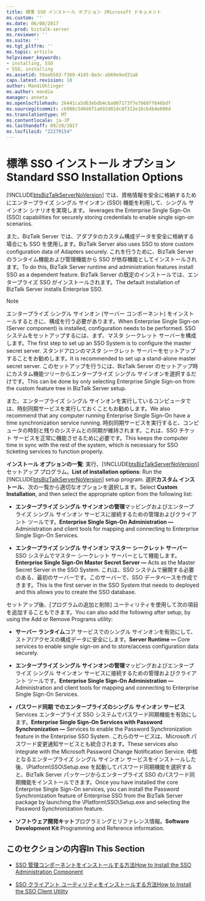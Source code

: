 ```yaml
---
title: 標準 SSO インストール オプション |Microsoft ドキュメント
ms.custom: ''
ms.date: 06/08/2017
ms.prod: biztalk-server
ms.reviewer: ''
ms.suite: ''
ms.tgt_pltfrm: ''
ms.topic: article
helpviewer_keywords:
- installing, SSO
- SSO, installing
ms.assetid: 59aeb503-f369-4145-8a3c-ab60e9ed31a8
caps.latest.revision: 18
author: MandiOhlinger
ms.author: mandia
manager: anneta
ms.openlocfilehash: 26441ca5d63ebdb4cba807173f7e7068ff846bdf
ms.sourcegitcommit: cb908c540d8f1a692d01dc8f313e16cb4b4e696d
ms.translationtype: MT
ms.contentlocale: ja-JP
ms.lasthandoff: 09/20/2017
ms.locfileid: "22279154"
---
```

# <a name="standard-sso-installation-options"></a><span data-ttu-id="7f013-102">標準 SSO インストール オプション</span><span class="sxs-lookup"><span data-stu-id="7f013-102">Standard SSO Installation Options</span></span>
[!INCLUDE[btsBizTalkServerNoVersion](../includes/btsbiztalkservernoversion-md.md)]<span data-ttu-id="7f013-103"> では、資格情報を安全に格納するためにエンタープライズ シングル サインオン (SSO) 機能を利用して、シングル サインオン シナリオを実現します。</span><span class="sxs-lookup"><span data-stu-id="7f013-103"> leverages the Enterprise Single Sign-On (SSO) capabilities for securely storing credentials to enable single sign-on scenarios.</span></span>  
  
 <span data-ttu-id="7f013-104">また、BizTalk Server では、アダプタのカスタム構成データを安全に格納する場合にも SSO を使用します。</span><span class="sxs-lookup"><span data-stu-id="7f013-104">BizTalk Server also uses SSO to store custom configuration data of Adapters securely.</span></span> <span data-ttu-id="7f013-105">これを行うために、BizTalk Server のランタイム機能および管理機能から SSO が依存機能としてインストールされます。</span><span class="sxs-lookup"><span data-stu-id="7f013-105">To do this, BizTalk Server runtime and administration features install SSO as a dependent feature.</span></span> <span data-ttu-id="7f013-106">BizTalk Server の既定のインストールでは、エンタープライズ SSO がインストールされます。</span><span class="sxs-lookup"><span data-stu-id="7f013-106">The default installation of BizTalk Server installs Enterprise SSO.</span></span>  
  
> [!NOTE]
>  <span data-ttu-id="7f013-107">エンタープライズ シングル サインオン (サーバー コンポーネント) をインストールするときに、構成を行う必要があります。</span><span class="sxs-lookup"><span data-stu-id="7f013-107">When Enterprise Single Sign-on (Server component) is installed, configuration needs to be performed.</span></span> <span data-ttu-id="7f013-108">SSO システムをセットアップするには、まず、マスタ シークレット サーバーを構成します。</span><span class="sxs-lookup"><span data-stu-id="7f013-108">The first step to set up an SSO System is to configure the master secret server.</span></span> <span data-ttu-id="7f013-109">スタンドアロンのマスタ シークレット サーバーをセットアップすることをお勧めします。</span><span class="sxs-lookup"><span data-stu-id="7f013-109">It is recommended to set up a stand-alone master secret server.</span></span> <span data-ttu-id="7f013-110">このセットアップを行うには、BizTalk Server のセットアップ時にカスタム機能ツリーからエンタープライズ シングル サインオンを選択するだけです。</span><span class="sxs-lookup"><span data-stu-id="7f013-110">This can be done by only selecting Enterprise Single Sign-on from the custom feature tree in BizTalk Server setup.</span></span>  
>   
>  <span data-ttu-id="7f013-111">また、エンタープライズ シングル サインオンを実行しているコンピュータでは、時刻同期サービスを実行しておくこともお勧めします。</span><span class="sxs-lookup"><span data-stu-id="7f013-111">We also recommend that any computer running Enterprise Single Sign-On have a time synchronization service running.</span></span> <span data-ttu-id="7f013-112">時刻同期サービスを実行すると、コンピュータの時刻と残りのシステムとの同期が維持されます。これは、SSO チケット サービスを正常に機能させるために必要です。</span><span class="sxs-lookup"><span data-stu-id="7f013-112">This keeps the computer time in sync with the rest of the system, which is necessary for SSO ticketing services to function properly.</span></span>  
  
 <span data-ttu-id="7f013-113">**インストール オプションの一覧**: 実行、[!INCLUDE[btsBizTalkServerNoVersion](../includes/btsbiztalkservernoversion-md.md)]セットアップ プログラム。</span><span class="sxs-lookup"><span data-stu-id="7f013-113">**List of installation options**: Run the [!INCLUDE[btsBizTalkServerNoVersion](../includes/btsbiztalkservernoversion-md.md)] setup program.</span></span> <span data-ttu-id="7f013-114">選択**カスタム インストール**、次の一覧から適切なオプションを選択します。</span><span class="sxs-lookup"><span data-stu-id="7f013-114">Select **Custom Installation**, and then select the appropriate option from the following list:</span></span>  
  
-   <span data-ttu-id="7f013-115">**エンタープライズ シングル サインオンの管理**マッピングおよびエンタープライズ シングル サインオン サービスに接続するための管理およびクライアント ツールです。</span><span class="sxs-lookup"><span data-stu-id="7f013-115">**Enterprise Single Sign-On Administration ―** Administration and client tools for mapping and connecting to Enterprise Single Sign-On Services.</span></span>  
  
-   <span data-ttu-id="7f013-116">**エンタープライズ シングル サインオン マスター シークレット サーバー** SSO システムでマスター シークレット サーバーとして機能します。</span><span class="sxs-lookup"><span data-stu-id="7f013-116">**Enterprise Single Sign-On Master Secret Server ―** Acts as the Master Secret Server in the SSO System.</span></span> <span data-ttu-id="7f013-117">これは、SSO システムで展開する必要のある、最初のサーバーです。このサーバーで、SSO データベースを作成できます。</span><span class="sxs-lookup"><span data-stu-id="7f013-117">This is the first server in the SSO System that needs to deployed and this allows you to create the SSO database.</span></span>  
  
 <span data-ttu-id="7f013-118">セットアップ後、[プログラムの追加と削除] ユーティリティを使用して次の項目を追加することもできます。</span><span class="sxs-lookup"><span data-stu-id="7f013-118">You can also add the following after setup, by using the Add or Remove Programs utility:</span></span>  
  
-   <span data-ttu-id="7f013-119">**サーバー ランタイム**コア サービスでのシングル サインオンを有効にして、ストア/アクセスの構成データに安全にします。</span><span class="sxs-lookup"><span data-stu-id="7f013-119">**Server Runtime ―** Core services to enable single sign-on and to store/access configuration data securely.</span></span>  
  
-   <span data-ttu-id="7f013-120">**エンタープライズ シングル サインオンの管理**マッピングおよびエンタープライズ シングル サインオン サービスに接続するための管理およびクライアント ツールです。</span><span class="sxs-lookup"><span data-stu-id="7f013-120">**Enterprise Single Sign-On Administration ―** Administration and client tools for mapping and connecting to Enterprise Single Sign-On Services.</span></span>  
  
-   <span data-ttu-id="7f013-121">**パスワード同期 でのエンタープライズのシングル サインオン サービス**Services エンタープライズ SSO システムでパスワード同期機能を有効にします。</span><span class="sxs-lookup"><span data-stu-id="7f013-121">**Enterprise Single Sign-On Services with Password Synchronization ―** Services to enable the Password Synchronization feature in the Enterprise SSO System.</span></span> <span data-ttu-id="7f013-122">これらのサービスは、Microsoft パスワード変更通知サービスとも統合されます。</span><span class="sxs-lookup"><span data-stu-id="7f013-122">These services also integrate with the Microsoft Password Change Notification Service.</span></span> <span data-ttu-id="7f013-123">中核となるエンタープライズ シングル サインオン サービスをインストールした後、\Platform\SSO\Setup.exe を起動してパスワード同期機能を選択すると、BizTalk Server パッケージからエンタープライズ SSO のパスワード同期機能をインストールできます。</span><span class="sxs-lookup"><span data-stu-id="7f013-123">Once you have installed the core Enterprise Single Sign-On services, you can install the Password Synchronization feature of Enterprise SSO from the BizTalk Server package by launching the \Platform\SSO\Setup.exe and selecting the Password Synchronization feature.</span></span>  
  
-   <span data-ttu-id="7f013-124">**ソフトウェア開発キット**プログラミングとリファレンス情報。</span><span class="sxs-lookup"><span data-stu-id="7f013-124">**Software Development Kit** Programming and Reference information.</span></span>  
  
## <a name="in-this-section"></a><span data-ttu-id="7f013-125">このセクションの内容</span><span class="sxs-lookup"><span data-stu-id="7f013-125">In This Section</span></span>  
  
-   [<span data-ttu-id="7f013-126">SSO 管理コンポーネントをインストールする方法</span><span class="sxs-lookup"><span data-stu-id="7f013-126">How to Install the SSO Administration Component</span></span>](../core/how-to-install-the-sso-administration-component.md)  
  
-   [<span data-ttu-id="7f013-127">SSO クライアント ユーティリティをインストールする方法</span><span class="sxs-lookup"><span data-stu-id="7f013-127">How to Install the SSO Client Utility</span></span>](../core/how-to-install-the-sso-client-utility.md)